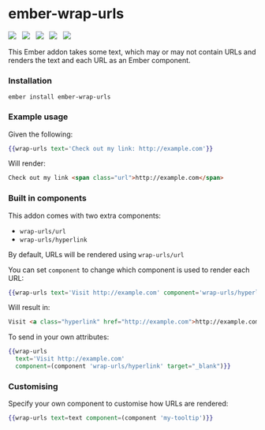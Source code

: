 # ember-wrap-urls

<a href="http://emberobserver.com/addons/ember-wrap-urls"><img src="http://emberobserver.com/badges/ember-wrap-urls.svg"></a> &nbsp; <a href="https://david-dm.org/amk221/ember-wrap-urls#badge-embed"><img src="https://david-dm.org/amk221/ember-wrap-urls.svg"></a> &nbsp; <a href="https://david-dm.org/amk221/ember-wrap-urls#dev-badge-embed"><img src="https://david-dm.org/amk221/ember-wrap-urls/dev-status.svg"></a> &nbsp; <a href="https://codeclimate.com/github/amk221/ember-wrap-urls"><img src="https://codeclimate.com/github/amk221/ember-wrap-urls/badges/gpa.svg" /></a> &nbsp; <a href="http://travis-ci.org/amk221/ember-wrap-urls"><img src="https://travis-ci.org/amk221/ember-wrap-urls.svg?branch=master"></a>

This Ember addon takes some text, which may or may not contain URLs and renders the text and each URL as an Ember component.

### Installation
```
ember install ember-wrap-urls
```

### Example usage

Given the following:

```handlebars
{{wrap-urls text='Check out my link: http://example.com'}}
```

Will render:

```html
Check out my link <span class="url">http://example.com</span>
```

### Built in components

This addon comes with two extra components:

* `wrap-urls/url`
* `wrap-urls/hyperlink`

By default, URLs will be rendered using `wrap-urls/url`

You can set `component` to change which component is used to render each URL:

```handlebars
{{wrap-urls text='Visit http://example.com' component='wrap-urls/hyperlink'}}
```

Will result in:

```html
Visit <a class="hyperlink" href="http://example.com">http://example.com</a>
```

To send in your own attributes:

```handlebars
{{wrap-urls
  text='Visit http://example.com'
  component=(component 'wrap-urls/hyperlink' target="_blank")}}
```

### Customising

Specify your own component to customise how URLs are rendered:

```handlebars
{{wrap-urls text=text component=(component 'my-tooltip')}}
```

